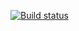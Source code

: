 [![Build status](https://ci.appveyor.com/api/projects/status/io79beoq0rpicnwu?svg=true)](https://ci.appveyor.com/project/slet113/homework-patterns)
